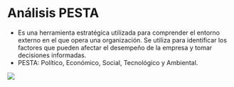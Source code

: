 # Análisis PESTA

- Es una herramienta estratégica utilizada para comprender el entorno externo en el que opera una organización. Se utiliza para identificar los factores que pueden afectar el desempeño de la empresa y tomar decisiones informadas.
- PESTA: Político, Económico, Social, Tecnológico y Ambiental.

![](Pasted%20image%2020240924230149.png)